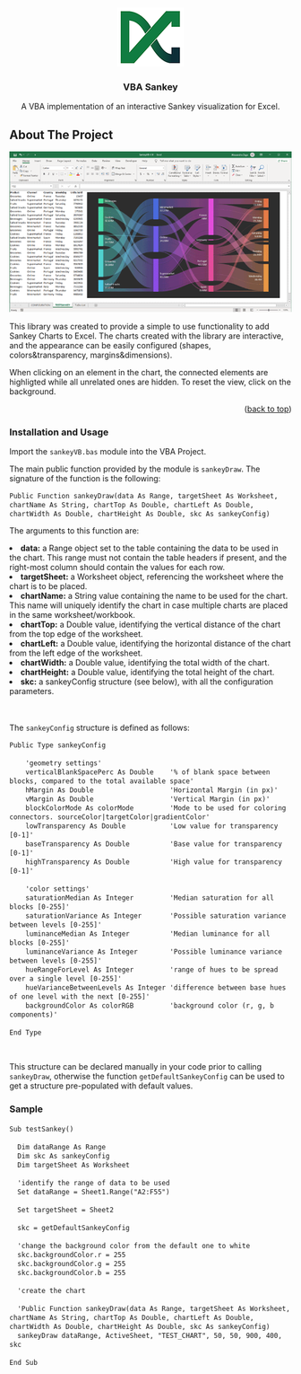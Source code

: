 <div id="top"></div>

<br />
<div align="center">

![Product Name Screen Shot][product-logo]

<h3 align="center">VBA Sankey</h3>


  <p align="center">
    A VBA implementation of an interactive Sankey visualization for Excel.
  </p>

</div>

## About The Project

![Product Name Screen Shot][product-anim]

This library was created to provide a simple to use functionality to add Sankey Charts to Excel. The charts created with the library are interactive, and the appearance can be easily configured (shapes, colors&transparency, margins&dimensions).

When clicking on an element in the chart, the connected elements are highligted while all unrelated ones are hidden.
To reset the view, click on the background.

<p align="right">(<a href="#top">back to top</a>)</p>

### Installation and Usage

Import the `sankeyVB.bas` module into the VBA Project.

The main public function provided by the module is `sankeyDraw`.
The signature of the function is the following:

```vbnet
Public Function sankeyDraw(data As Range, targetSheet As Worksheet, chartName As String, chartTop As Double, chartLeft As Double, chartWidth As Double, chartHeight As Double, skc As sankeyConfig)
```
The arguments to this function are:
<ls>
<li><b>data:</b> a Range object set to the table containing the data to be used in the chart. This range must not contain the table headers if present, and the right-most column should contain the values for each row.</li>
<li><b>targetSheet:</b> a Worksheet object, referencing the worksheet where the chart is to be placed.</li>
<li><b>chartName:</b> a String value containing the name to be used for the chart. This name will uniquely identify the chart in case multiple charts are placed in the same worksheet/workbook.</li>
<li><b>chartTop:</b> a Double value, identifying the vertical distance of the chart from the top edge of the worksheet.</li>
<li><b>chartLeft:</b> a Double value, identifying the horizontal distance of the chart from the left edge of the worksheet.</li>
<li><b>chartWidth:</b> a Double value, identifying the total width of the chart.</li>
<li><b>chartHeight:</b> a Double value, identifying the total height of the chart.</li>
<li><b>skc:</b> a sankeyConfig structure (see below), with all the configuration parameters.</li>
</ls>

<br />
<br />

The `sankeyConfig` structure is defined as follows:

```vbnet
Public Type sankeyConfig

    'geometry settings'
    verticalBlankSpacePerc As Double    '% of blank space between blocks, compared to the total available space'
    hMargin As Double                   'Horizontal Margin (in px)'
    vMargin As Double                   'Vertical Margin (in px)'
    blockColorMode As colorMode         'Mode to be used for coloring connectors. sourceColor|targetColor|gradientColor'
    lowTransparency As Double           'Low value for transparency [0-1]'
    baseTransparency As Double          'Base value for transparency [0-1]'
    highTransparency As Double          'High value for transparency [0-1]'

    'color settings'
    saturationMedian As Integer         'Median saturation for all blocks [0-255]'
    saturationVariance As Integer       'Possible saturation variance between levels [0-255]'
    luminanceMedian As Integer          'Median luminance for all blocks [0-255]'
    luminanceVariance As Integer        'Possible luminance variance between levels [0-255]'
    hueRangeForLevel As Integer         'range of hues to be spread over a single level [0-255]'
    hueVarianceBetweenLevels As Integer 'difference between base hues of one level with the next [0-255]'
    backgroundColor As colorRGB         'background color (r, g, b components)'

End Type
```
<br />

This structure can be declared manually in your code prior to calling `sankeyDraw`, otherwise the function `getDefaultSankeyConfig` can be used to get a structure pre-populated with default values.

### Sample
```vbnet
Sub testSankey()

  Dim dataRange As Range
  Dim skc As sankeyConfig
  Dim targetSheet As Worksheet

  'identify the range of data to be used
  Set dataRange = Sheet1.Range("A2:F55")

  Set targetSheet = Sheet2

  skc = getDefaultSankeyConfig

  'change the background color from the default one to white
  skc.backgroundColor.r = 255
  skc.backgroundColor.g = 255
  skc.backgroundColor.b = 255

  'create the chart

  'Public Function sankeyDraw(data As Range, targetSheet As Worksheet, chartName As String, chartTop As Double, chartLeft As Double, chartWidth As Double, chartHeight As Double, skc As sankeyConfig)
  sankeyDraw dataRange, ActiveSheet, "TEST_CHART", 50, 50, 900, 400, skc

End Sub
```
[product-logo]: img/logo.png
[product-screenshot]: img/still_preview1.png
[product-anim]: img/anim_preview1.gif
